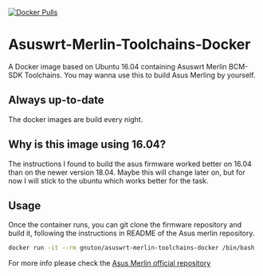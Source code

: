 [![Docker Pulls](https://img.shields.io/docker/pulls/gnuton/asuswrt-merlin-toolchains-docker.svg)](https://hub.docker.com/r/gnuton/asuswrt-merlin-toolchains-docker)

# Asuswrt-Merlin-Toolchains-Docker
A Docker image based on Ubuntu 16.04 containing Asuswrt Merlin BCM-SDK Toolchains.
You may wanna use this to build Asus Merling by yourself.

## Always up-to-date
The docker images are build every night.

## Why is this image using 16.04? 
The instructions I found to build the asus firmware worked better on 16.04 than on the newer version 18.04.
Maybe this will change later on, but for now I will stick to the ubuntu which works better for the task.

## Usage
Once the container runs, you can git clone the firmware repository and build it, following the instructions in README of the Asus merlin repository.

```bash
docker run -it --rm gnuton/asuswrt-merlin-toolchains-docker /bin/bash
```

For more info please check the [Asus Merlin official repository](https://github.com/RMerl/am-toolchains)

